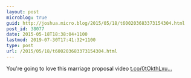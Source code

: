 ```yaml
---
layout: post
microblog: true
guid: http://joshua.micro.blog/2015/05/18/t600203683373154304.html
post_id: 38077
date: 2015-05-18T18:38:04+1100
lastmod: 2019-07-30T17:41:32+1100
type: post
url: /2015/05/18/t600203683373154304.html
---
```

You're going to love this marriage proposal video [t.co/0tOkthLxu...](http://t.co/0tOkthLxuL)
